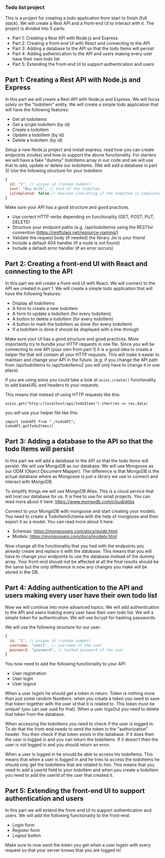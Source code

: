 ### Todo list project
This is a project for creating a todo application from start to finish (full stack). We will create a Rest API and a front-end UI to interact with it. The project is divided into 5 parts:

- Part 1: Creating a Rest API with Node.js and Express
- Part 2: Creating a front-end UI with React and connecting to the API
- Part 3: Adding a database to the API so that the todo Items will persist
- Part 4: Adding authentication to the API and users making every user have their own todo list 
- Part 5: Extending the front-end UI to support authentication and users

## Part 1: Creating a Rest API with Node.js and Express
In this part we will create a Rest API with Node.js and Express. We will focus solely on the "todoItem" entity. We will create a simple todo application that will have the following features:

- Get all todoItems 
- Get a single todoItem (by id)
- Create a todoItem
- Update a todoItem (by id)
- Delete a todoItem (by id)

Setup a new Node.js project and install express, read how you can create endpoints (routes) and how to support the above functionality. For starters we will have a fake "dummy" todoItems array in our code and we will use that to add, update or delete our todoItems. (We will add a database in part 3)
Use the following structure for your todoItem:

```javascript
{
  id: "1", // unique id (random number)
  text: "Buy milk", // text of the todoItem
  isCompleted: false // boolean indicating if the todoItem is completed or not
}
```

Make sure your API has a good structure and good practices.
- Use correct HTTP verbs depending on functionality (GET, POST, PUT, DELETE)
- Structure your endpoint paths (e.g. /api/todoItems) using the RESTful convention (https://restfulapi.net/resource-naming/)
- Validate the request body (if needed) the library Joi is your friend
- Include a default 404 handler (if a route is not found)
- Include a default error handler (if an error occurs)


## Part 2: Creating a front-end UI with React and connecting to the API
In this part we will create a front-end UI with React. We will connect to the API we created in part 1. We will create a simple todo application that will have the following features:

- Display all todoItems
- A form to create a new todoItem
- A form to update a todoItem (for every todoItem)
- A button to delete a todoItem (for every todoItem)
- A button to mark the todoItem as done (for every todoItem)
- If a todoItem is done it should be displayed with a line-through

Make sure your UI has a good structure and good practices.
More importantly try to bundle your HTTP requests in one file. Since you will be connecting to one API (your own from part 1) it is a good idea to create a helper file that will contain all your HTTP requests. This will make it easier to maintain and change your API in the future. (e.g. if you change the API path from /api/todoItems to /api/todoItems2 you will only have to change it in one place).

if you are using axios you could take a look at `axios.create()` functionality to add baseURL and headers to your requests.

This means that instead of using HTTP requests like this: 
```
axios.get("http://localhost/api/todoItems").then(res => res.data)
```
you will use your helper file like this:
```
import todoAPI from "./todoAPI";
todoAPI.getTodoItems()
```

## Part 3: Adding a database to the API so that the todo Items will persist
In this part we will add a database to the API so that the todo Items will persist. We will use MongoDB as our database. We will use Mongoose as our ODM (Object Document Mapper). The difference is that MongoDB is the actual database where as Mongoose is just a library we use to connect and interact with MongoDB.

To simplify things we will use MongoDB Atlas. This is a cloud service that will host our database for us. It is free to use for small projects. You can read more about it here: https://www.mongodb.com/cloud/atlas

Connect to your MongoDB with mongoose and start creating your models. You need to create a TodoItemSchema with the help of mongoose and then export it as a model. You can read more about it here:

- Schemas: https://mongoosejs.com/docs/guide.html
- Models: https://mongoosejs.com/docs/models.html

Now change all the functionality that you had with the endpoints you already create and replace it with the database. This means that you will have to change your endpoints to use the database instead of the dummy array.
Your front-end should not be affected at all the final results should be the same but the only difference is now any changes you make will be stored in the DB.

## Part 4: Adding authentication to the API and users making every user have their own todo list
Now we will continue into more advanced topics. We will add authentication to the API and users making every user have their own todo list. We will a simple token for authentication. We will use bcrypt for hashing passwords. 

We will use the following structure for our user:

```javascript
{
  id: "1", // unique id (random number)
  username: "user1", // username of the user
  password: "password", // hashed password of the user
}
```

You now need to add the following functionality to your API:
- User registration
- User login
- User logout

When a user logsIn he should get a token in return. Token is nothing more than just some random Numbers. when you create a token you need to save that token together with the user id that it is related to. This token must be unique! (you can use uuid for that). When a user logsOut you need to delete that token from the database. 

When accessing the todoItems you need to check if the user is logged in. To do that the front-end needs to send the token in the "authorization" header. You then check if that token exists in the database. If it does then the user is logged in and you can return the todoItems. If it doesn't then the user is not logged in and you should return an error.

When a user is logged in he should be able to access his todoItems. This means that when a user is logged in and he tries to access the todoItems he should only get the todoItems that are related to him. This means that you need to add a userId field to your todoItem and when you create a todoItem you need to add the userId of the user that created it.

## Part 5: Extending the front-end UI to support authentication and users
In this part we will extend the front-end UI to support authentication and users. We will add the following functionality to the front-end:

- Login form
- Register form
- Logout button

Make sure to now send the token you get when a user logsIn with every request so that your server knows that you are logged in!